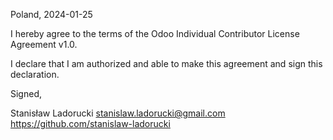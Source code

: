 Poland, 2024-01-25

I hereby agree to the terms of the Odoo Individual Contributor License
Agreement v1.0.

I declare that I am authorized and able to make this agreement and sign this
declaration.

Signed,

Stanisław Ladorucki stanislaw.ladorucki@gmail.com https://github.com/stanislaw-ladorucki
